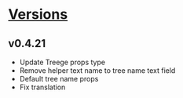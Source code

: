 # [Versions](https://github.com/Tracktor/treege/releases)

## v0.4.21
- Update Treege props type
- Remove helper text name to tree name text field
- Default tree name props
- Fix translation
